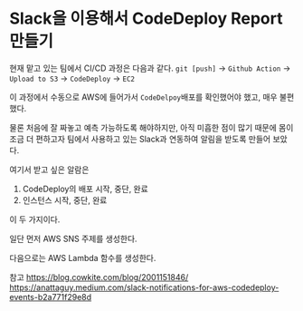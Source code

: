 # Slack을 이용해서 CodeDeploy Report 만들기

현재 맡고 있는 팀에서 CI/CD 과정은 다음과 같다.
`git [push]` -> `Github Action` -> `Upload to S3` -> `CodeDeploy` -> `EC2`

이 과정에서 수동으로 AWS에 들어가서 `CodeDelpoy`배포를 확인했어야 했고, 매우 불편했다.

물론 처음에 잘 짜놓고 예측 가능하도록 해야하지만, 아직 미흡한 점이 많기 때문에 몸이 조금 더 편하고자 팀에서 사용하고 있는 Slack과 연동하여 알림을 받도록 만들어 보았다.

여기서 받고 싶은 알람은 
  1. CodeDeploy의 배포 시작, 중단, 완료
  2. 인스턴스 시작, 중단, 완료

이 두 가지이다.

일단 먼저 AWS SNS 주제를 생성한다.

다음으로는 AWS Lambda 함수를 생성한다.


참고
https://blog.cowkite.com/blog/2001151846/
https://anattaguy.medium.com/slack-notifications-for-aws-codedeploy-events-b2a771f29e8d
